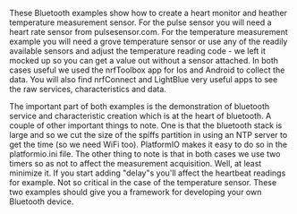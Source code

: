 These Bluetooth examples show how to create a heart monitor and heather temperature measurement sensor. For the pulse sensor you will need a heart rate sensor from pulsesensor.com. For the temperature measurement example you will need a grove temperature sensor or use any of the readily available sensors and adjust the temperature reading code - we left it mocked up so you can get a value out without a sensor attached. In both cases useful we used the nrfToolbox app for Ios and Android to collect the data. You will also find nrfConnect and LightBlue very useful apps to see the raw services, characteristics and data.

The important part of both examples is the demonstration of bluetooth service and characteristic creation which is at the heart of bluetooth. A couple of other important things to note. One is that the bluetooth stack is large and so we cut the size of the spiffs partition in using an NTP server to get the time (so we need WiFi too). PlatformIO makes it easy to do so in the platformio.ini file. The other thing to note is that in both cases we use two timers so as not to affect the measurement acquisition. Well, at least minimize it. If you start adding "delay"s you'll affect the heartbeat readings for example. Not so critical in the  case of the temperature sensor. These two examples should give you a framework for developing your own Bluetooth device.

